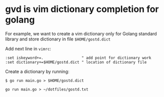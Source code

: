 # gvd is vim dictionary completion for golang

For example, we want to create a vim dictionary only for 
Golang standard library and store dictionary in file `$HOME/gostd.dict`

Add next line in `vimrc`:

```vim
:set iskeyword+=.                 " add point for dictionary work
:set dictionary+=$HOME/gostd.dict " location of dictionary file
```

Create a dictionary by running:

```
$ go run main.go > $HOME/gostd.dict
```

```
go run main.go > ~/dotfiles/gostd.txt
```
